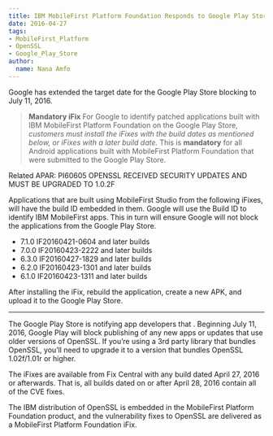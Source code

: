 ```yaml
---
title: IBM MobileFirst Platform Foundation Responds to Google Play Store Announcement of Blocking Apps Using Vulnerable OpenSSL Version
date: 2016-04-27
tags:
- MobileFirst_Platform
- OpenSSL
- Google_Play_Store
author:
  name: Nana Amfo
---
```


Google has extended the target date for the Google Play Store blocking to July 11, 2016.

> **Mandatory iFix**
For Google to identify patched applications built with IBM MobileFirst Platform Foundation on the Google Play Store, *customers must install the iFixes with the build dates as mentioned below, or iFixes with a later build date.* This is <strong>mandatory</strong> for all Android applications built with MobileFirst Platform Foundation that were submitted to the Google Play Store.

Related APAR: PI60605 OPENSSL RECEIVED SECURITY UPDATES AND MUST BE UPGRADED TO 1.0.2F

Applications that are built using MobileFirst Studio from the following iFixes, will have the build ID embedded in them. Google will use the Build ID to identify IBM MobileFirst apps. This in turn will ensure Google will not block the applications from the Google Play Store.

* 7.1.0 IF20160421-0604 and later builds
* 7.0.0 IF20160423-2222 and later builds
* 6.3.0 IF20160427-1829 and later builds
* 6.2.0 IF20160423-1301 and later builds
* 6.1.0 IF20160423-1311 and later builds

After installing the iFix, rebuild the application, create a new APK, and upload it to the Google Play Store.

<hr/>


The Google Play Store is notifying app developers that . Beginning July 11, 2016, Google Play will block publishing of any new apps or updates that use older versions of OpenSSL. If you’re using a 3rd party library that bundles OpenSSL, you’ll need to upgrade it to a version that bundles OpenSSL 1.02f/1.01r or higher. 

The iFixes are available from Fix Central with any build dated April 27, 2016 or afterwards. That is, all builds dated on or after April 28, 2016 contain all of the CVE fixes.

The IBM distribution of OpenSSL is embedded in the MobileFirst Platform Foundation product, and the vulnerability fixes to OpenSSL are delivered as a MobileFirst Platform Foundation iFix. 
 